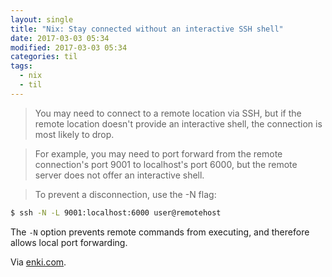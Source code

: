 ```yaml
---
layout: single
title: "Nix: Stay connected without an interactive SSH shell"
date: 2017-03-03 05:34
modified: 2017-03-03 05:34
categories: til
tags:
  - nix
  - til
---
```


> You may need to connect to a remote location via SSH, but if the remote location doesn't provide an interactive shell, the connection is most likely to drop.

> For example, you may need to port forward from the remote connection's port 9001 to localhost's port 6000, but the remote server does not offer an interactive shell.

> To prevent a disconnection, use the -N flag:

```bash
$ ssh -N -L 9001:localhost:6000 user@remotehost
```

The `-N` option prevents remote commands from executing, and therefore allows local port forwarding.

Via [enki.com](https://app.enkipro.com/#/insight/565f4430e823b7070068d4db).
